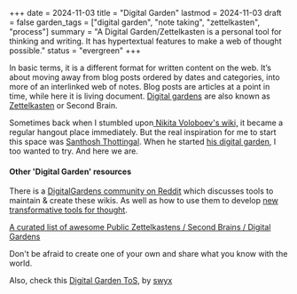 +++
date = 2024-11-03
title = "Digital Garden"
lastmod = 2024-11-03
draft = false
garden_tags = ["digital garden", "note taking", "zettelkasten", "process"]
summary = "A Digital Garden/Zettelkasten is a personal tool for thinking and writing. It has hypertextual features to make a web of thought possible."
status = "evergreen"
+++

In basic terms, it is a different format for written content on the web. It’s about moving away from blog posts ordered by dates and categories, into more of an interlinked web of notes. Blog posts are articles at a point in time, while here it is living document. [Digital gardens](https://joelhooks.com/digital-garden) are also known as [Zettelkasten](https://en.wikipedia.org/wiki/Zettelkasten) or Second Brain.

Sometimes back when I stumbled upon[ Nikita Voloboev's wiki,](https://wiki.nikiv.dev/) it became a regular hangout place immediately. But the real inspiration for me to start this space was [Santhosh Thottingal](https://thottingal.in/). When he started [his digital garden](https://docs.thottingal.in/), I too wanted to try. And here we are.

#### Other 'Digital Garden' resources

There is a [DigitalGardens community on Reddit](https://www.reddit.com/r/DigitalGardens/) which discusses tools to maintain & create these wikis. As well as how to use them to develop [new transformative tools for thought](https://numinous.productions/ttft/).

​[A curated list of awesome Public Zettelkastens / Second Brains / Digital Gardens](https://github.com/KasperZutterman/Second-Brain)​

Don't be afraid to create one of your own and share what you know with the world.

Also, check this [Digital Garden ToS](https://www.swyx.io/digital-garden-tos), by [swyx](https://www.swyx.io/about)